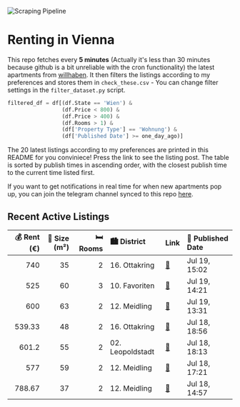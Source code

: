 ![Scraping Pipeline](https://github.com/AthomsG/renting-in-vienna/actions/workflows/run_pipeline.yml/badge.svg)


# Renting in Vienna

This repo fetches every **5 minutes** (Actually it's less than 30 minutes because github is a bit unreliable with the cron functionality) the latest apartments from [willhaben](https://www.willhaben.at/).
It then filters the listings according to my preferences and stores them in `check_these.csv` - You can change filter settings in the `filter_dataset.py` script.

```python
filtered_df = df[(df.State == 'Wien') & 
                 (df.Price < 800) &
                 (df.Price > 400) &
                 (df.Rooms > 1) &
                 (df['Property Type'] == 'Wohnung') &
                 (df['Published Date'] >= one_day_ago)]
```

The 20 latest listings according to my preferences are printed in this README for you conviniece! Press the link to see the listing post.
The table is sorted by publish times in ascending order, with the closest publish time to the current time listed first.

If you want to get notifications in real time for when new apartments pop up, you can join the telegram channel synced to this repo [here](https://t.me/+1HPAYOf5BSsyNTlk).

## Recent Active Listings

|   💰 Rent (€) |   📏 Size (m²) |   🛏️ Rooms | 🏙️ District      | Link                                                                                                                                                                                                                            | 📅 Published Date   |
|-------------:|--------------:|-----------:|:-----------------|:--------------------------------------------------------------------------------------------------------------------------------------------------------------------------------------------------------------------------------|:-------------------|
|       740    |            35 |          2 | 16. Ottakring    | [🔗](https://www.willhaben.at/iad/immobilien/d/mietwohnungen/wien/wien-1160-ottakring/neubau-in-ottakring%21-5min-zur-u3.-mit-einbauk%C3%BCche-und-westseitigem-balkon.-n%C3%A4chste-mietanpassung-erst-am-1.1.2027-1786293715/) | Jul 19, 15:02      |
|       525    |            60 |          3 | 10. Favoriten    | [🔗](https://www.willhaben.at/iad/immobilien/d/mietwohnungen/wien/wien-1100-favoriten/gemeindewohnung-3-zimmer---nur-%C3%BCber-direktvergabe-in-1100-wien---n%C3%A4he-raxstra%C3%9Fe-1903476582/)                                | Jul 19, 14:21      |
|       600    |            63 |          2 | 12. Meidling     | [🔗](https://www.willhaben.at/iad/immobilien/d/mietwohnungen/wien/wien-1120-meidling/renovierte-altbauwohung-in-verkehrsg%C3%BCnstiger-lage-zu-vermieten-1476327995/)                                                            | Jul 19, 13:31      |
|       539.33 |            48 |          2 | 16. Ottakring    | [🔗](https://www.willhaben.at/iad/immobilien/d/mietwohnungen/wien/wien-1160-ottakring/rankgasse:-2-zimmer-raucherwohnung-846232728/)                                                                                             | Jul 18, 18:56      |
|       601.2  |            55 |          2 | 02. Leopoldstadt | [🔗](https://www.willhaben.at/iad/immobilien/d/mietwohnungen/wien/wien-1020-leopoldstadt/2-1/2-zimmer-wohnung-=-nahe-praterstern-u1-u2-s-bahn-808264733/)                                                                        | Jul 18, 18:13      |
|       577    |            59 |          2 | 12. Meidling     | [🔗](https://www.willhaben.at/iad/immobilien/d/mietwohnungen/wien/wien-1120-meidling/2-zimmer-wohnung-im-12.-bezirk-1979737437/)                                                                                                 | Jul 18, 17:21      |
|       788.67 |            37 |          2 | 12. Meidling     | [🔗](https://www.willhaben.at/iad/immobilien/d/mietwohnungen/wien/wien-1120-meidling/moderne-2-zimmer-wohnung-im-12.bezirk%21-1496366409/)                                                                                       | Jul 18, 14:57      |
